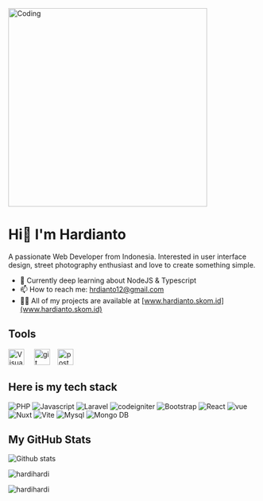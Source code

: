 <img aligh="right" alt="Coding" width="400" src="https://camo.githubusercontent.com/cae12fddd9d6982901d82580bdf321d81fb299141098ca1c2d4891870827bf17/68747470733a2f2f6d69726f2e6d656469756d2e636f6d2f6d61782f313336302f302a37513379765349765f7430696f4a2d5a2e676966" >

<h1>Hi👋 I'm Hardianto</h1>
<p>A passionate Web Developer from Indonesia. Interested in user interface design, street photography enthusiast and love to create something simple.</p>

- 📖 Currently deep learning about NodeJS & Typescript
- 📫 How to reach me: hrdianto12@gmail.com
- 👨‍💻 All of my projects are available at [www.hardianto.skom.id](www.hardianto.skom.id)

## Tools
<span>
<img src="https://user-images.githubusercontent.com/79355239/143455396-08754238-ba05-4388-b372-785bafd7aafd.png" height="32px" title="Visual Studio Code" />
</span>&nbsp;&nbsp;&nbsp;
<span>
<img src="https://www.vectorlogo.zone/logos/git-scm/git-scm-icon.svg" alt="git" height="32px" title="Git" />
</span>&nbsp;&nbsp;
<span>
<img src="https://www.vectorlogo.zone/logos/getpostman/getpostman-icon.svg" alt="postman" height="32px" title="Postman" />
</span>


## Here is my tech stack
![PHP](https://img.shields.io/badge/php-ffffff?style=for-the-badge&logo=php&logoColor=black)
![Javascript](https://img.shields.io/badge/javascript-ffffff?style=for-the-badge&logo=javascript&logoColor=black)
![Laravel](https://img.shields.io/badge/Laravel-ffffff?style=for-the-badge&logo=laravel&logoColor=black)
![codeigniter](https://img.shields.io/badge/codeigniter-ffffff?style=for-the-badge&logo=codeigniter&logoColor=black)
![Bootstrap](https://img.shields.io/badge/Bootstrap-ffffff?style=for-the-badge&logo=bootstrap&logoColor=black)
![React](https://img.shields.io/badge/React-ffffff?style=for-the-badge&logo=react&logoColor=black)
![vue](https://img.shields.io/badge/vue-ffffff?style=for-the-badge&logo=vue.js&logoColor=black)
![Nuxt](https://img.shields.io/badge/nuxt-ffffff?style=for-the-badge&logo=nuxt.js&logoColor=black)
![Vite](https://img.shields.io/badge/vite-ffffff?style=for-the-badge&logo=vite&logoColor=black)
![Mysql](https://img.shields.io/badge/msql-ffffff?style=for-the-badge&logo=mysql&logoColor=black)
![Mongo DB](https://img.shields.io/badge/mongodb-ffffff?style=for-the-badge&logo=mongodb&logoColor=black)


## My GitHub Stats
![Github stats](https://github-readme-stats.vercel.app/api?username=Hardihardi&show_icons=true&include_all_commits=true&hide_border=true&bg_color=fff&icon_color=106eea&title_color=106eea&text_color=000&custom_title=My+Github+Stats)
<p><img align="center" src="https://github-readme-stats.vercel.app/api/top-langs?username=hardihardi&show_icons=true&locale=en&layout=compact" alt="hardihardi" /></p>
<p><img align="center" src="https://github-readme-streak-stats.herokuapp.com/?user=hardihardi&" alt="hardihardi" /></p>
<ul style="font-family:'Gill Sans', 'Gill Sans MT', Calibri, 'Trebuchet MS', sans-serif;">

